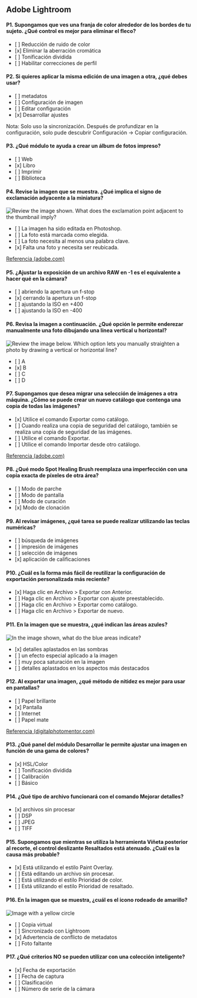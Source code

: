 ## Adobe Lightroom

#### P1. Supongamos que ves una franja de color alrededor de los bordes de tu sujeto. ¿Qué control es mejor para eliminar el fleco?

- \[ ] Reducción de ruido de color
- \[x] Eliminar la aberración cromática
- \[ ] Tonificación dividida
- \[ ] Habilitar correcciones de perfil

#### P2. Si quieres aplicar la misma edición de una imagen a otra, ¿qué debes usar?

- \[ ] metadatos
- \[ ] Configuración de imagen
- \[ ] Editar configuración
- \[x] Desarrollar ajustes

Nota: Solo uso la sincronización. Después de profundizar en la configuración, solo pude descubrir Configuración -> Copiar configuración.

#### P3. ¿Qué módulo te ayuda a crear un álbum de fotos impreso?

- \[ ] Web
- \[x] Libro
- \[ ] Imprimir
- \[ ] Biblioteca

#### P4. Revise la imagen que se muestra. ¿Qué implica el signo de exclamación adyacente a la miniatura?

![Review the image shown. What does the exclamation point adjacent to the thumbnail imply?](images/Q4.png?raw=true)

- \[ ] La imagen ha sido editada en Photoshop.
- \[ ] La foto está marcada como elegida.
- \[ ] La foto necesita al menos una palabra clave.
- \[x] Falta una foto y necesita ser reubicada.

[Referencia (adobe.com)](https://helpx.adobe.com/in/lightroom-classic/help/locate-missing-photos.html)

#### P5. ¿Ajustar la exposición de un archivo RAW en -1 es el equivalente a hacer qué en la cámara?

- \[ ] abriendo la apertura un f-stop
- \[x] cerrando la apertura un f-stop
- \[ ] ajustando la ISO en +400
- \[ ] ajustando la ISO en -400

#### P6. Revisa la imagen a continuación. ¿Qué opción le permite enderezar manualmente una foto dibujando una línea vertical u horizontal?

![Review the image below. Which option lets you manually straighten a photo by drawing a vertical or horizontal line?](images/Q6.png?raw=true)

- \[ ] A
- \[x] B
- \[ ] C
- \[ ] D

#### P7. Supongamos que desea migrar una selección de imágenes a otra máquina. ¿Cómo se puede crear un nuevo catálogo que contenga una copia de todas las imágenes?

- \[x] Utilice el comando Exportar como catálogo.
- \[ ] Cuando realiza una copia de seguridad del catálogo, también se realiza una copia de seguridad de las imágenes.
- \[ ] Utilice el comando Exportar.
- \[ ] Utilice el comando Importar desde otro catálogo.

[Referencia (adobe.com)](https://helpx.adobe.com/lightroom-classic/help/create-catalogs.html)

#### P8. ¿Qué modo Spot Healing Brush reemplaza una imperfección con una copia exacta de píxeles de otra área?

- \[ ] Modo de parche
- \[ ] Modo de pantalla
- \[ ] Modo de curación
- \[x] Modo de clonación

#### P9. Al revisar imágenes, ¿qué tarea se puede realizar utilizando las teclas numéricas?

- \[ ] búsqueda de imágenes
- \[ ] impresión de imágenes
- \[ ] selección de imágenes
- \[x] aplicación de calificaciones

#### P10. ¿Cuál es la forma más fácil de reutilizar la configuración de exportación personalizada más reciente?

- \[x] Haga clic en Archivo > Exportar con Anterior.
- \[ ] Haga clic en Archivo > Exportar con ajuste preestablecido.
- \[ ] Haga clic en Archivo > Exportar como catálogo.
- \[ ] Haga clic en Archivo > Exportar de nuevo.

#### P11. En la imagen que se muestra, ¿qué indican las áreas azules?

![In the image shown, what do the blue areas indicate?](images/Q11.png?raw=true)

- \[x] detalles aplastados en las sombras
- \[ ] un efecto especial aplicado a la imagen
- \[ ] muy poca saturación en la imagen
- \[ ] detalles aplastados en los aspectos más destacados

#### P12. Al exportar una imagen, ¿qué método de nitidez es mejor para usar en pantallas?

- \[ ] Papel brillante
- \[x] Pantalla
- \[ ] Internet
- \[ ] Papel mate

[Referencia (digitalphotomentor.com)](https://www.digitalphotomentor.com/the-guide-to-image-sharpening-in-lightroom/)

#### P13. ¿Qué panel del módulo Desarrollar le permite ajustar una imagen en función de una gama de colores?

- \[x] HSL/Color
- \[ ] Tonificación dividida
- \[ ] Calibración
- \[ ] Básico

#### P14. ¿Qué tipo de archivo funcionará con el comando Mejorar detalles?

- \[x] archivos sin procesar
- \[ ] DSP
- \[ ] JPEG
- \[ ] TIFF

#### P15. Supongamos que mientras se utiliza la herramienta Viñeta posterior al recorte, el control deslizante Resaltados está atenuado. ¿Cuál es la causa más probable?

- \[x] Está utilizando el estilo Paint Overlay.
- \[ ] Está editando un archivo sin procesar.
- \[ ] Está utilizando el estilo Prioridad de color.
- \[ ] Está utilizando el estilo Prioridad de resaltado.

#### P16. En la imagen que se muestra, ¿cuál es el icono rodeado de amarillo?

![Image with a yellow circle](images/Q16.png?raw=true)

- \[ ] Copia virtual
- \[ ] Sincronizado con Lightroom
- \[x] Advertencia de conflicto de metadatos
- \[ ] Foto faltante

#### P17. ¿Qué criterios NO se pueden utilizar con una colección inteligente?

- \[x] Fecha de exportación
- \[ ] Fecha de captura
- \[ ] Clasificación
- \[ ] Número de serie de la cámara

